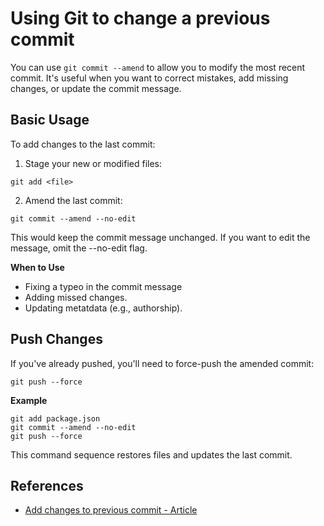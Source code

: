 # Using Git to change a previous commit

You can use `git commit --amend` to allow you to modify the most recent commit.  It's useful when you want to correct mistakes, add missing changes, or update the commit message.

## Basic Usage

To add changes to the last commit:

1. Stage your new or modified files:

```shell
git add <file>
```

2. Amend the last commit:

```shell
git commit --amend --no-edit
```

This would keep the commit message unchanged.  If you want to edit the message, omit the --no-edit flag.


**When to Use**

- Fixing a typeo in the commit message
- Adding missed changes.
- Updating metatdata (e.g., authorship).

## Push Changes

If you've already pushed, you'll need to force-push the amended commit:

```shell
git push --force
```

**Example**

```shell
git add package.json
git commit --amend --no-edit
git push --force
```

This command sequence restores files and updates the last commit.

## References
- [Add changes to previous commit - Article](https://graphite.dev/guides/add-changes-to-previous-commit)

